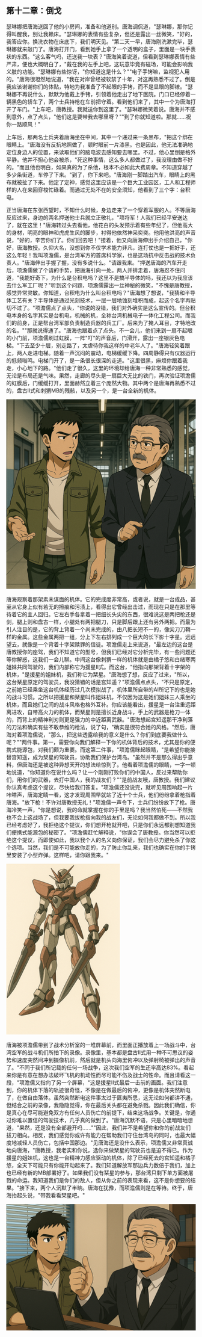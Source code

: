 ## 第十二章：倒戈
瑟琳娜把唐海送回了他的小房间，准备和他道别。唐海调侃道，"瑟琳娜，那你记得叫醒我，别让我赖床。"瑟琳娜的表情有些复杂，但还是露出一丝微笑，"好的，我答应你。换洗衣物在床底下，我们明天见。"第二天一早，唐海刚洗漱完毕，瑟琳娜就来敲门了。唐海打开门，看到她手上拿了一个透明的盒子，里面是一块手表状的东西。"这么客气吗，还送我一块表？"唐海笑着说道，但看到瑟琳娜表情有些严肃，便也大概明白了，"戴在我的左手上吧，这玩意毕竟有磁场，可能会影响我义肢的功能。"瑟琳娜有些惊讶，"你知道这是什么？""电子手铐嘛，监视犯人用的。"唐海很坦然地说道，"我在对岸曾经被软禁了十年，对这再熟悉不过了。倒是我应该谢谢你们的体贴，特地为我准备了不起眼的手铐，而不是显眼的脚镣。"瑟琳娜不再说什么，默默为他戴上手铐，引领着他走出了地下医院。门口已经停着一辆黑色的轿车了，两个士兵持枪在车前把守着。看到他们来了，其中一个为唐海打开了车门。"上车吧，唐教授。我就送你到这里了。"瑟琳娜微笑着说。唐海并不感到意外，点了点头，"他们这是要带我去哪里呀？""到了你就知道啦。那就......祝你一路顺风！"

上车后，那两名士兵夹着唐海坐在中间，其中一个递过来一条黑布，"把这个绑在眼睛上。"唐海没有反抗地照做了，顿时眼前一片漆黑。也是因此，他无法准确地定位身边人的位置，来读取他们的脑电波去感知要去哪里。不过，他心里倒是格外平静。他并不担心他会被杀，"死这种事情，这么多人都做过了，我没理由做不好的。"而且他也明白，如果真的为了杀他，根本不必如此大费周章。不知道穿越了多少条街道，车停了下来。"到了，你下来吧。"唐海刚一脚踏出汽车，眼睛上的黑布就被扯了下来。他定了定神，感觉这里应该是一个巨大工业园区，工人和工程师样的人在来回穿梭忙碌着。而通过无处不在的安全须知，他看到了三个字：台积电。

正当唐海在东张西望时，不知什么时候，身边走来了一个穿着军服的人。不等唐海反应过来，身边的两名押送他士兵就立正敬礼，"项将军！人我们已经平安送达了，就在这里！"唐海转过头去看他，他花白的头发预示着有些年纪了，但他高大的身材，明亮的眼神和虎虎生风的脚步，衬得他依然神采奕奕。他用他洪亮的声音说，"好的，辛苦你们了。你们回去吧！"接着，他又向唐海伸出手介绍自己，"你好，唐海教授。久仰大名，没想到你不仅学术能力非凡，连打仗也是一把好手，还这么年轻！我叫项澹儒，是台湾军方的首席科学家，也是这场抗中反击战的技术负责人。"唐海伸出手握了握，没有多说什么。"请跟我来。"押送唐海的汽车开走后，项澹儒做了个请的手势，把唐海引向一处。两人并排走着，唐海忍不住问道，"我能好奇下，为什么是台积电吗？这里不是搞半导体的吗，我还以为我应该去什么军工厂呢？"听到这个问题，项澹儒露出一丝神秘的微笑，"不愧是唐教授，感觉异常灵敏。你知道，台积电为什么叫台积电吗？"唐海想了想说，"我猜和半导体工艺有关？半导体是通过光刻技术，一层一层地蚀刻堆积而成，起这个名字再贴切不过了。"项澹儒点了点头，"你说的没错，我们对外确实是这么宣传的。但台积电本身的名字其实是台机电，机械的机，全称台湾机械电子一体化工程公司。而我们的前身，正是帮台湾军部负责制造兵器的兵工厂。后来为了掩人耳目，才特地改的名。""那就说得通了。"唐海也跟着点了点头。不一会儿，他们来到一扇不起眼的小门前，项澹儒刷过虹膜，一阵"叮"的声音后，门滑开，露出一座银灰色电梯。"下去至少十层，别走路了，太虐待你我这样的中老年人了。"唐海轻笑着跟上，两人走进电梯。随着一声沉闷的震动，电梯缓缓下降。四周静得只有仪器运行的低频嗡鸣。电梯门开了，是一条很长很深的走道。"这里很黑，麻烦你跟着我走，小心地下的路。"他们走了很久，这里的环境却给唐海一种非常熟悉的感觉，无论是布局还是气味。果然，走廊的尽头是一扇巨大无比的铁门，再次验证项澹儒的虹膜后，门缓缓打开，里面赫然立着三个庞然大物。其中两个是唐海再熟悉不过的，盘古II式和刺猬MB的残骸，以及另一个，是一台全新的机体。

<img src="./illustrations/48.png" />

唐海观察着那架素未谋面的机体。它的完成度非常高，或者说，就是一台成品，甚至从它身上似有若无的擦痕和污渍上，看得出它曾经出击过，而现在只是在那里等待着它的主人回归。它左右手各拿着一把细长头尖的东西，很难说这是两把枪还是剑，腿上则和盘古一样，小腿处有两把腿刀，只是脚后跟上还有另外两把。而最为引人注目的是，它的背上背着一个尚未完成的，由八把长短不一的，像尖刀刀鞘一样的金属。这些金属两把一组，分上下左右排列成一个巨大的长下影十字星。远远望去，就像是一个背着十字架赎罪的信徒。项澹儒走上来说道，"最左边的这台是唐教授你的座驾，我们不知道它的型号，但我们已经对它分析完毕，有一些问题还等你解惑，这我们一会儿聊。中间这台像刺猬一样的机体就是由橘子悠和白绪寒两姐妹共同驾驶的，我们内部称它为援星II式。而这台，"他指向那架背着十字架的机体，"是援星的姐妹机，我们称它为栞星。"唐海想了想，反应了过来，"所以，这台栞星原定的驾驶员，我没猜错的话是宫知遥？"项澹儒点点头，"不只是原定，之前她已经乘坐这台机体经历过几次模拟战了，机体里所自带的AI所记下的也是她的战斗习惯。之所以把援星和栞星叫作姐妹机，不仅因为这是她们姐妹三人乘坐的机体，而且她们之间的战斗风格也格外互补。你应该能看出，援星是一台注重远距离进攻，自带高火力的机体，而栞星则是擅长近身战斗，手上的武器是枪刀一体的，而背上的精神利刃则更是强力的中近距离武器。"唐海想起宫知遥那干净利落的刀法和确实有些不敢恭维的枪法，说了句，"确实是很符合她的风格。"然后，唐海对着项澹儒说，"那么，把这些透露给我的意义是什么？你们到底要我做什么呢？""两件事。第一，需要你向我们解释一下你的机体背后的技术，尤其是你的便携式能源包，对我们颇为重要。而这第二件事，"项澹儒眯起眼睛，"是希望你能接替宫知遥，成为栞星的驾驶员，协助我们保护台湾岛。"虽然并不是那么得出乎意料，但唐海还是被这种异想天开的想法给惊到了。他看着项澹儒的眼睛，一字一顿地说道，"你知道你在说什么吗？让一个刚刚打败你们的中国人，反过来帮助你们，用你们的武器，去打中国人，我的战友们？""是前战友哦，唐教授。我们建议你认真考虑这个提议，尽快给我们答复。"项澹儒还没说完，就听见周围响起一片咔嗒声，唐海定睛一看，这才发现周围早就站了近十个士兵，他们纷纷拿着枪指着唐海。"放下枪！不许对唐教授无礼！"项澹儒一声令下，士兵们纷纷放下了枪。唐海冷笑一声，"你是想说，我的命就掌握在你的手里是吗？我当然怕死——不然我也不会上这战场了，但我要我拔枪指向我的战友们，无论如何我都做不到。所以我已经考虑好了，我拒绝这个提议，你们想开枪就开吧，只是你们永远都别想知道我们便携式能源包的秘密了。"项澹儒赶忙解释说，"你误会了唐教授。你当然可以拒绝这个提议，而即使如此，我以我个人的名义向你保证，我们会尽力避免杀了你这个选项。当然，我们是不可能放你走的，为了防止你乱来，我们也确实在你的手铐里安装了小型炸弹。这样吧，请你跟我来。"

<img src="./illustrations/49.png" width=60% />

唐海被项澹儒带到了战术分析室的一堆屏幕前，而里面正播放着上一场战斗中，台湾空军的战斗机们所拍下的录像。录像里，基本都是盘古II式用一种不可思议的姿势和速度突然间冲到摄像机前，然后就是机头向海里俯冲以及弹射椅被弹出的声音了。"不同于我们所记载的任何一场战争，这次我们空军的生还率高达83%。看起来你是有意在想办法破坏飞机的机动性而尽可能不伤及战士的性命。而且请看这一段，"项澹儒又指向了另一个屏幕，"这是援星II式最后一击前的画面。我们注意到，你的机体下落的轨迹很奇怪，不像是在做最后的俯冲，更像是机体突然断电了，在做自由落体。虽然突然断电这件事太过于匪夷所思，这无论如何都讲不通，但结合之前的录像，我隐隐觉得，你在最后关头都在避免杀戮。因此我们确信，你是真心在尽可能避免双方有任何人员伤亡的前提下，结束这场战争。关键是，你通过你难以置信的驾驶技术，几乎真的做到了。"唐海沉默不语，只是心里暗暗地想道，"果然，还是没有全部避开吗......""因此，我们并不是希望你和你的前战友们拔刀相向。相反，我们感觉你或许有能力在帮助我们守住台湾岛的同时，也最大幅度地减轻人员伤亡，包括中国那边。"见唐海还是没什么表示，项澹儒又非常真诚地向唐海，"唐教授，我老实和你说，选你来做栞星的驾驶员也是迫不得已。作为援星的姐妹机，这也是一台精神力感应驱动的机体，除了已经死去的宫知遥和橘子悠，全天下可能只有你能开动起来了。我们知道解放军那边兵力数倍于我们，加上也已经有新的MB部署好了。如果我们没有栞星的参与，那台湾只剩下单方面被屠戮的命运。我知道我们是你们的敌人，但从你之前的表现来看，这不是你想要的结果。"接下来，两个人沉默了半晌。唐海在犹豫，而项澹儒则是在等待。终于，唐海抬起头说，"带我看看栞星吧。"


<img src="./illustrations/56.png" />
